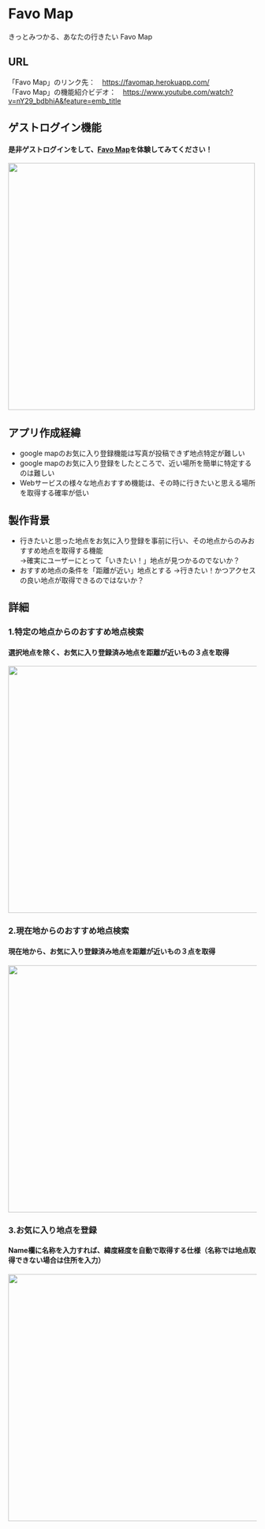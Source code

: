 # Favo Map
きっとみつかる、あなたの行きたい Favo Map

## URL
「Favo Map」のリンク先：　https://favomap.herokuapp.com/  <br>
「Favo Map」の機能紹介ビデオ：　https://www.youtube.com/watch?v=nY29_bdbhiA&feature=emb_title 

## ゲストログイン機能
#### 是非ゲストログインをして、[Favo Map](https://favomap.herokuapp.com/)を体験してみてください！
<img src="https://user-images.githubusercontent.com/65812742/89774024-ff3f9100-db3f-11ea-9727-bbd94a4dc53c.gif" height="500">

## アプリ作成経緯
- google mapのお気に入り登録機能は写真が投稿できず地点特定が難しい
- google mapのお気に入り登録をしたところで、近い場所を簡単に特定するのは難しい
- Webサービスの様々な地点おすすめ機能は、その時に行きたいと思える場所を取得する確率が低い

## 製作背景
- 行きたいと思った地点をお気に入り登録を事前に行い、その地点からのみおすすめ地点を取得する機能  
&rarr;確実にユーザーにとって「いきたい！」地点が見つかるのでないか？
- おすすめ地点の条件を「距離が近い」地点とする
&rarr;行きたい！かつアクセスの良い地点が取得できるのではないか？

## 詳細 
### 1.特定の地点からのおすすめ地点検索
#### 選択地点を除く、お気に入り登録済み地点を距離が近いもの３点を取得
<img src="https://user-images.githubusercontent.com/65812742/89796330-7be46680-db64-11ea-91d5-62807ea30a5c.gif" height="500" width="600">

### 2.現在地からのおすすめ地点検索
#### 現在地から、お気に入り登録済み地点を距離が近いもの３点を取得
<img src="https://user-images.githubusercontent.com/65812742/89797150-89e6b700-db65-11ea-99f5-ca1d7ce19c55.gif" height="500" width="600">

### 3.お気に入り地点を登録
#### Name欄に名称を入力すれば、緯度経度を自動で取得する仕様（名称では地点取得できない場合は住所を入力）
<img src="https://user-images.githubusercontent.com/65812742/89797839-64a67880-db66-11ea-93ac-7183132a2332.gif" height="500" width="600">
